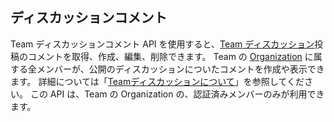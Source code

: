 ## ディスカッションコメント

Team ディスカッションコメント API を使用すると、[Team ディスカッション](/rest/reference/teams#discussions)投稿のコメントを取得、作成、編集、削除できます。 Team の [Organization](/rest/reference/orgs) に属する全メンバーが、公開のディスカッションについたコメントを作成や表示できます。 詳細については「[Teamディスカッションについて](/organizations/collaborating-with-your-team/about-team-discussions/)」を参照してください。 この API は、Team の Organization の、認証済みメンバーのみが利用できます。